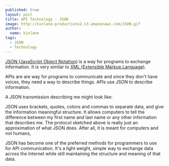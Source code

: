 ```yaml
---
published: true
layout: post
title: API Technology - JSON
image: http://kinlane-productions2.s3.amazonaws.com/JSON.gif
author:
  name: kinlane
tags:
  - JSON
  - Technology
---
```

[JSON (JavaScript Object Notation)](https://www.json.org/) is a way for programs to exchange information. It is very similar to [XML (Extensible Markup Language)](https://en.wikipedia.org/wiki/XML).

APIs are are way for programs to communicate and since they don't have voices, they need a way to describe things. APIs use JSON to describe information.

A JSON transmission describing me might look like:

JSON uses brackets, quotes, colons and commas to separate data, and give the information meaningful structure. It allows computers to tell the difference between my first name and last name or any other information that describes me. The protocol sketched above is really just an approximation of what JSON does. After all, it is meant for computers and not humans,

JSON has become one of the preferred methods for programmers to use for API communication. It's a light weight, simple way to exchange data across the Internet while still maintaining the structure and meaning of that data.